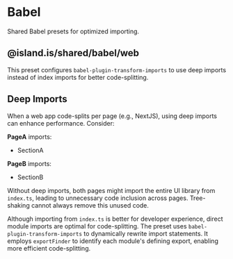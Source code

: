 # Babel

Shared Babel presets for optimized importing.

## @island.is/shared/babel/web

This preset configures `babel-plugin-transform-imports` to use deep imports instead of index imports for better code-splitting.

## Deep Imports

When a web app code-splits per page (e.g., NextJS), using deep imports can enhance performance. Consider:

**PageA** imports:

- SectionA

**PageB** imports:

- SectionB

Without deep imports, both pages might import the entire UI library from `index.ts`, leading to unnecessary code inclusion across pages. Tree-shaking cannot always remove this unused code.

Although importing from `index.ts` is better for developer experience, direct module imports are optimal for code-splitting. The preset uses `babel-plugin-transform-imports` to dynamically rewrite import statements. It employs `exportFinder` to identify each module's defining export, enabling more efficient code-splitting.
